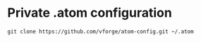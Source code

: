 # Private .atom configuration

```shell
git clone https://github.com/vforge/atom-config.git ~/.atom
```

